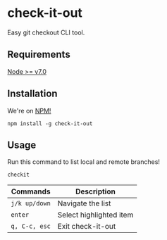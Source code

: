 # check-it-out
Easy git checkout CLI tool.

## Requirements
[Node >= v7.0](https://nodejs.org/en/blog/release/v7.0.0/)

## Installation
We're on [NPM!](https://www.npmjs.org/package/check-it-out)
```
npm install -g check-it-out
```

## Usage
Run this command to list local and remote branches!
```
checkit
```

| Commands | Description |
| -------- | ------------ |
|`j/k up/down`| Navigate the list |
|`enter`| Select highlighted item |
|`q, C-c, esc`| Exit check-it-out |
